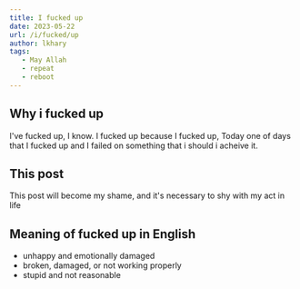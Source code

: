 ```yaml
---
title: I fucked up
date: 2023-05-22
url: /i/fucked/up
author: lkhary
tags: 
   - May Allah
   - repeat
   - reboot
---
```


## Why i fucked up

I've fucked up, I know. I fucked up because I fucked up, Today one of days that I fucked up and I failed on something that i should i acheive it.

## This post

This post will become my shame, and it's necessary to shy with my act in life

## Meaning of fucked up in English

- unhappy and emotionally damaged
- broken, damaged, or not working properly
- stupid and not reasonable
